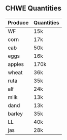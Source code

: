 ## CHWE Quantities

| Produce | Quantities |
|---------|------------|
| WF      | 15k        |
| corn    | 17k        |
| cab     | 50k        |
| eggs    | 16k        |
| apples  | 170k       |
| wheat   | 36k        |
| ruta    | 35k        |
| alf     | 24k        |
| milk    | 13k        |
| dand    | 13k        |
| barley  | 35k        |
| LL      | 40k        |
| jas     | 28k        |
